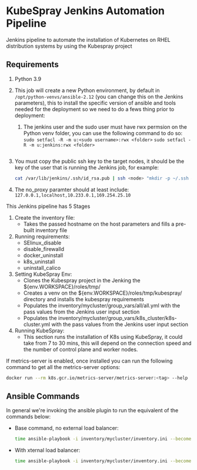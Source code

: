 # KubeSpray Jenkins Automation Pipeline
Jenkins pipeline to automate the installation of Kubernetes on RHEL distribution systems by using the Kubespray project

## Requirements
1. Python 3.9

1. This job will create a new Python environment, by default in `/opt/python-venvs/ansible-2.12` (you can change this on the Jenkins parameters), this to install the specific version of ansible and tools needed for the deployment so we need to do a fews thing prior to deployment:
   1. The jenkins user and the sudo user must have rwx permsion on the Python venv folder, you can use the following command to do so:
      `sudo setfacl -R -m u:<sudo username>:rwx <folder>`
      `sudo setfacl -R -m u:jenkins:rwx <folder>`
   ```

1. You must copy the public ssh key to the target nodes, it should be the key of the user that is running the Jenkins job, for example:

   ```bash
   cat /var/lib/jenkins/.ssh/id_rsa.pub | ssh <node> "mkdir -p ~/.ssh && cat >> ~/.ssh/authorized_keys"
   ```

1. The no_proxy paramter should at least include:
   `127.0.0.1,localhost,10.233.0.1,169.254.25.10`

This Jenkins pipeline has 5 Stages

1. Create the inventory file:
   - Takes the passed hostname on the host parameters and fills a pre-built inventory file
2. Running requirements:
   - SElinux_disable
   - disable_firewalld
   - docker_uninstall
   - k8s_uninstall
   - uninstall_calico
4. Setting KubeSpray Env:
   - Clones the Kubespray project in the Jenking the ${env.WORKSPACE}/roles/tmp/
   - Creates a venv on the ${env.WORKSPACE}/roles/tmp/kubespray/ directory and installs the kubespray requirements
   - Populates the inventory/mycluster/group_vars/all/all.yml with the pass values from the Jenkins user input section
   - Populates the inventory/mycluster/group_vars/k8s_cluster/k8s-cluster.yml with the pass values from the Jenkins user input section
5. Running KubeSpray:
   - This section runs the installation of K8s using KubeSpray, it could take from 7 to 30 mins, this will depend on the connection speed and the number of control plane and worker nodes.

If metrics-server is enabled, once installed you can run the following command to get all the metrics-server options:

```bash
docker run --rm k8s.gcr.io/metrics-server/metrics-server:<tag> --help
```

## Ansible Commands
In general we're invoking the ansible plugin to run the equivalent of the commands below:
- Base command, no external load balancer:

   ```bash
   time ansible-playbook -i inventory/mycluster/inventory.ini --become --become-user=root cluster.yml -K --extra-vars="http_proxy=<proxy node> https_proxy=<proxy node> no_proxy=127.0.0.1,localhost,10.233.0.1,169.254.25.10,<add the rest of nodes you need exclude> kube_proxy_mode=iptables dashboard_enabled=<default value> metrics_server_enabled=<default value> helm_enabled=<default value>" -v
   ```

- With xternal load balancer:

   ```bash
   time ansible-playbook -i inventory/mycluster/inventory.ini --become --become-user=root cluster.yml -K --extra-vars="http_proxy=<proxy node> https_proxy=<proxy node> no_proxy=127.0.0.1,localhost,10.233.0.1,169.254.25.10,<add the rest of nodes you need exclude> kube_proxy_mode=iptables dashboard_enabled=<default value> metrics_server_enabled=<default value> helm_enabled=<default value>" -v
   ```
